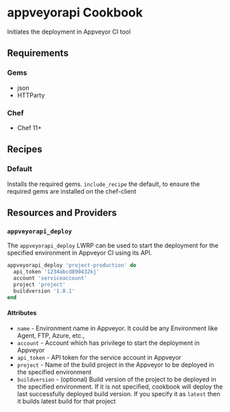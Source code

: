 # appveyorapi Cookbook

Initiates the deployment in Appveyor CI tool

## Requirements
### Gems
- json
- HTTParty

### Chef
- Chef 11+

## Recipes
### Default
Installs the required gems. `include_recipe` the default, to ensure the required gems are installed on the chef-client

## Resources and Providers
### `appveyorapi_deploy`
The `appveyorapi_deploy` LWRP can be used to start the deployment for the specified environment in Appveyor CI using its API.

```ruby
appveyorapi_deploy 'project-production' do
  api_token '1234abcd890432kj'
  account 'serviceaccount'
  project 'project'
  buildversion '1.0.1'
end
```

#### Attributes
- `name` - Environment name in Appveyor. It could be any Environment like Agent, FTP, Azure, etc.,
- `account` - Account which has privilege to start the deployment in Appveyor
- `api_token` - API token for the service account in Appveyor
- `project` - Name of the build project in the Appveyor to be deployed in the specified environment
- `buildversion` - (optional) Build version of the project to be deployed in the specified environment. If it is not specified, cookbook will deploy the last successfully deployed build version. If you specify it as `latest` then it builds latest build for that project

